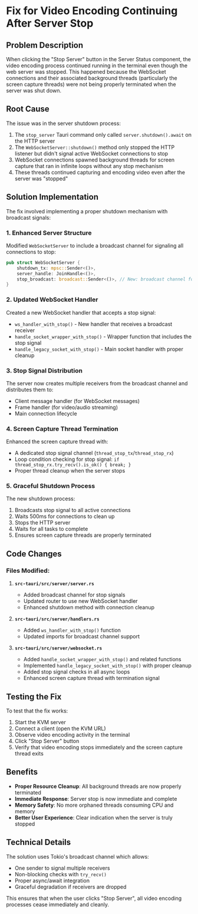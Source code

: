# Fix for Video Encoding Continuing After Server Stop

## Problem Description

When clicking the "Stop Server" button in the Server Status component, the video encoding process continued running in the terminal even though the web server was stopped. This happened because the WebSocket connections and their associated background threads (particularly the screen capture threads) were not being properly terminated when the server was shut down.

## Root Cause

The issue was in the server shutdown process:

1. The `stop_server` Tauri command only called `server.shutdown().await` on the HTTP server
2. The `WebSocketServer::shutdown()` method only stopped the HTTP listener but didn't signal active WebSocket connections to stop
3. WebSocket connections spawned background threads for screen capture that ran in infinite loops without any stop mechanism
4. These threads continued capturing and encoding video even after the server was "stopped"

## Solution Implementation

The fix involved implementing a proper shutdown mechanism with broadcast signals:

### 1. Enhanced Server Structure

Modified `WebSocketServer` to include a broadcast channel for signaling all connections to stop:

```rust
pub struct WebSocketServer {
    shutdown_tx: mpsc::Sender<()>,
    server_handle: JoinHandle<()>,
    stop_broadcast: broadcast::Sender<()>, // New: broadcast channel for stopping all connections
}
```

### 2. Updated WebSocket Handler

Created a new WebSocket handler that accepts a stop signal:

- `ws_handler_with_stop()` - New handler that receives a broadcast receiver
- `handle_socket_wrapper_with_stop()` - Wrapper function that includes the stop signal
- `handle_legacy_socket_with_stop()` - Main socket handler with proper cleanup

### 3. Stop Signal Distribution

The server now creates multiple receivers from the broadcast channel and distributes them to:

- Client message handler (for WebSocket messages)
- Frame handler (for video/audio streaming)
- Main connection lifecycle

### 4. Screen Capture Thread Termination

Enhanced the screen capture thread with:

- A dedicated stop signal channel (`thread_stop_tx`/`thread_stop_rx`)
- Loop condition checking for stop signal: `if thread_stop_rx.try_recv().is_ok() { break; }`
- Proper thread cleanup when the server stops

### 5. Graceful Shutdown Process

The new shutdown process:

1. Broadcasts stop signal to all active connections
2. Waits 500ms for connections to clean up
3. Stops the HTTP server
4. Waits for all tasks to complete
5. Ensures screen capture threads are properly terminated

## Code Changes

### Files Modified:

1. **`src-tauri/src/server/server.rs`**
   - Added broadcast channel for stop signals
   - Updated router to use new WebSocket handler
   - Enhanced shutdown method with connection cleanup

2. **`src-tauri/src/server/handlers.rs`**
   - Added `ws_handler_with_stop()` function
   - Updated imports for broadcast channel support

3. **`src-tauri/src/server/websocket.rs`**
   - Added `handle_socket_wrapper_with_stop()` and related functions
   - Implemented `handle_legacy_socket_with_stop()` with proper cleanup
   - Added stop signal checks in all async loops
   - Enhanced screen capture thread with termination signal

## Testing the Fix

To test that the fix works:

1. Start the KVM server
2. Connect a client (open the KVM URL)
3. Observe video encoding activity in the terminal
4. Click "Stop Server" button
5. Verify that video encoding stops immediately and the screen capture thread exits

## Benefits

- **Proper Resource Cleanup**: All background threads are now properly terminated
- **Immediate Response**: Server stop is now immediate and complete
- **Memory Safety**: No more orphaned threads consuming CPU and memory
- **Better User Experience**: Clear indication when the server is truly stopped

## Technical Details

The solution uses Tokio's broadcast channel which allows:
- One sender to signal multiple receivers
- Non-blocking checks with `try_recv()`
- Proper async/await integration
- Graceful degradation if receivers are dropped

This ensures that when the user clicks "Stop Server", all video encoding processes cease immediately and cleanly.
